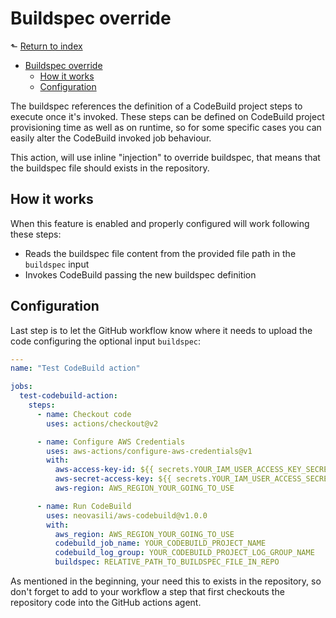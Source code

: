 # Buildspec override

&#x2B11; [Return to index](../README.md)

- [Buildspec override](#buildspec-override)
  - [How it works](#how-it-works)
  - [Configuration](#configuration)

The buildspec references the definition of a CodeBuild project steps to execute once it's invoked. These steps can be defined on CodeBuild project provisioning time as well as on runtime, so for some specific cases you can easily alter the CodeBuild invoked job behaviour.

This action, will use inline "injection" to override buildspec, that means that the buildspec file should exists in the repository.

## How it works

When this feature is enabled and properly configured will work following these steps:

- Reads the buildspec file content from the provided file path in the `buildspec` input
- Invokes CodeBuild passing the new buildspec definition

## Configuration

Last step is to let the GitHub workflow know where it needs to upload the code configuring the optional input `buildspec`:

```yaml
---
name: "Test CodeBuild action"

jobs:
  test-codebuild-action:
    steps:
      - name: Checkout code
        uses: actions/checkout@v2

      - name: Configure AWS Credentials
        uses: aws-actions/configure-aws-credentials@v1
        with:
          aws-access-key-id: ${{ secrets.YOUR_IAM_USER_ACCESS_KEY_SECRET_NAME }}
          aws-secret-access-key: ${{ secrets.YOUR_IAM_USER_ACCESS_SECRET_KEY_SECRET_NAME }}
          aws-region: AWS_REGION_YOUR_GOING_TO_USE

      - name: Run CodeBuild
        uses: neovasili/aws-codebuild@v1.0.0
        with:
          aws_region: AWS_REGION_YOUR_GOING_TO_USE
          codebuild_job_name: YOUR_CODEBUILD_PROJECT_NAME
          codebuild_log_group: YOUR_CODEBUILD_PROJECT_LOG_GROUP_NAME
          buildspec: RELATIVE_PATH_TO_BUILDSPEC_FILE_IN_REPO
```

As mentioned in the beginning, your need this to exists in the repository, so don't forget to add to your workflow a step that first checkouts the repository code into the GitHub actions agent.
